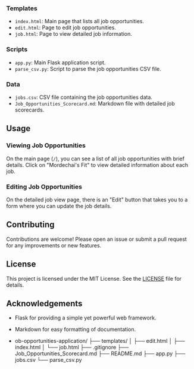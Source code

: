 ### Templates

- `index.html`: Main page that lists all job opportunities.
- `edit.html`: Page to edit job opportunities.
- `job.html`: Page to view detailed job information.

### Scripts

- `app.py`: Main Flask application script.
- `parse_csv.py`: Script to parse the job opportunities CSV file.

### Data

- `jobs.csv`: CSV file containing the job opportunities data.
- `Job_Opportunities_Scorecard.md`: Markdown file with detailed job scorecards.

## Usage

### Viewing Job Opportunities

On the main page (`/`), you can see a list of all job opportunities with brief details. Click on "Mordechai's Fit" to view detailed information about each job.

### Editing Job Opportunities

On the detailed job view page, there is an "Edit" button that takes you to a form where you can update the job details.

## Contributing

Contributions are welcome! Please open an issue or submit a pull request for any improvements or new features.

## License

This project is licensed under the MIT License. See the [LICENSE](LICENSE) file for details.

## Acknowledgements

- Flask for providing a simple yet powerful web framework.
- Markdown for easy formatting of documentation.

- ob-opportunities-application/
├── templates/
│   ├── edit.html
│   ├── index.html
│   └── job.html
├── .gitignore
├── Job_Opportunities_Scorecard.md
├── README.md
├── app.py
├── jobs.csv
└── parse_csv.py
